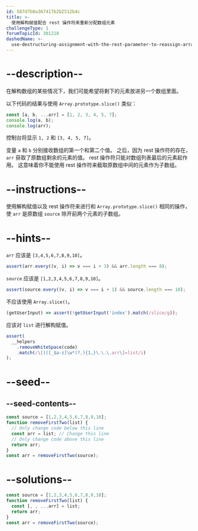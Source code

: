 ```yaml
---
id: 587d7b8a367417b2b2512b4c
title: >-
  使用解构赋值配合 rest 操作符来重新分配数组元素
challengeType: 1
forumTopicId: 301218
dashedName: >-
  use-destructuring-assignment-with-the-rest-parameter-to-reassign-array-elements
---
```


# --description--

在解构数组的某些情况下，我们可能希望将剩下的元素放进另一个数组里面。

以下代码的结果与使用 `Array.prototype.slice()` 类似：

```js
const [a, b, ...arr] = [1, 2, 3, 4, 5, 7];
console.log(a, b);
console.log(arr);
```

控制台将显示 `1, 2` 和 `[3, 4, 5, 7]`。

变量 `a` 和 `b` 分别接收数组的第一个和第二个值。 之后，因为 rest 操作符的存在，`arr` 获取了原数组剩余的元素的值。 rest 操作符只能对数组列表最后的元素起作用。 这意味着你不能使用 rest 操作符来截取原数组中间的元素作为子数组。

# --instructions--

使用解构赋值以及 rest 操作符来进行和 `Array.prototype.slice()` 相同的操作，使 `arr` 是原数组 `source` 除开前两个元素的子数组。

# --hints--

`arr` 应该是 `[3,4,5,6,7,8,9,10]`。

```js
assert(arr.every((v, i) => v === i + 3) && arr.length === 8);
```

`source` 应该是 `[1,2,3,4,5,6,7,8,9,10]`。

```js
assert(source.every((v, i) => v === i + 1) && source.length === 10);
```

不应该使用 `Array.slice()`。

```js
(getUserInput) => assert(!getUserInput('index').match(/slice/g));
```

应该对 `list` 进行解构赋值。

```js
assert(
  __helpers
    .removeWhiteSpace(code)
    .match(/\[(([_$a-z]\w*)?,){1,}\.\.\.arr\]=list/i)
);
```

# --seed--

## --seed-contents--

```js
const source = [1,2,3,4,5,6,7,8,9,10];
function removeFirstTwo(list) {
  // Only change code below this line
  const arr = list; // Change this line
  // Only change code above this line
  return arr;
}
const arr = removeFirstTwo(source);
```

# --solutions--

```js
const source = [1,2,3,4,5,6,7,8,9,10];
function removeFirstTwo(list) {
  const [, , ...arr] = list;
  return arr;
}
const arr = removeFirstTwo(source);
```
